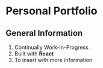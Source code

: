 # Personal Portfolio

## General Information
1. Continually Work-In-Progress
2. Built with **React**
3. To insert with more information
